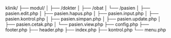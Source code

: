 
klinik/
├── modul/
│   ├── /dokter
│   ├── /obat
│   └── /pasien
│        ├── pasien.edit.php
│        ├── pasien.hapus.php
│        ├── pasien.input.php
│        ├── pasien.kontrol.php
│        ├── pasien.simpan.php
│        ├── pasien.update.php
│        ├── pasien.cetak.php
│        └── pasien.view.php
├── config.php
├── footer.php
├── header.php
├── index.php
├── kontrol.php
└── menu.php
